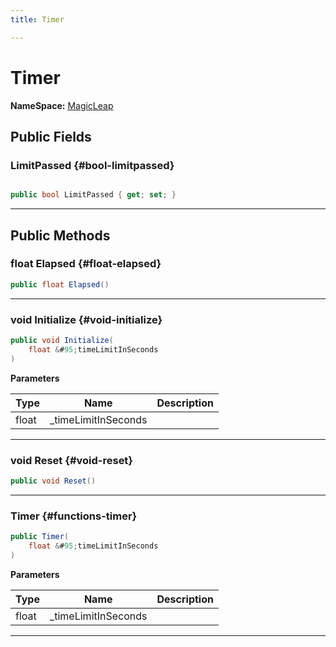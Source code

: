 ```yaml
---
title: Timer

---
```


# Timer



**NameSpace:** 
[MagicLeap](/versioned_docs/version-03-Jan-2023/unity-api/api/UnityEngine.XR.MagicLeap/UnityEngine.XR.MagicLeap.md) 








## Public Fields

### LimitPassed {#bool-limitpassed}

```csharp

public bool LimitPassed { get; set; }

```






-----------

## Public Methods

### float Elapsed {#float-elapsed}

```csharp
public float Elapsed()
```






-----------

### void Initialize {#void-initialize}

```csharp
public void Initialize(
    float &#95;timeLimitInSeconds
)
```


**Parameters**

| Type | Name  | Description  | 
|--|--|--|
| float |&#95;timeLimitInSeconds||






-----------

### void Reset {#void-reset}

```csharp
public void Reset()
```






-----------

###  Timer {#functions-timer}

```csharp
public Timer(
    float &#95;timeLimitInSeconds
)
```


**Parameters**

| Type | Name  | Description  | 
|--|--|--|
| float |&#95;timeLimitInSeconds||






-----------

